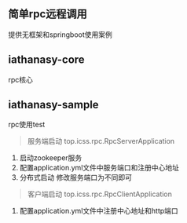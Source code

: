 
## 简单rpc远程调用
提供无框架和springboot使用案例

## iathanasy-core
rpc核心

## iathanasy-sample
rpc使用test 

> 服务端启动 top.icss.rpc.RpcServerApplication

 1. 启动zookeeper服务
 2. 配置application.yml文件中服务端口和注册中心地址
 3. 分布式启动 修改服务端口为不同即可
 
 > 客户端启动 top.icss.rpc.RpcClientApplication
 
 1. 配置application.yml文件中注册中心地址和http端口

